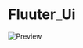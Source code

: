 # Fluuter_Ui
 
![Preview](https://raw.githubusercontent.com/username/project/master/image-path/image.png)
